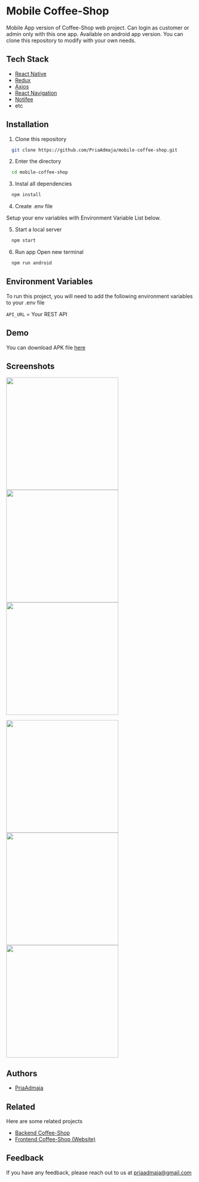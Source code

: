
# Mobile Coffee-Shop

Mobile App version of Coffee-Shop web project. Can login as customer or admin only with this one app. Available on android app version. You can clone this repository to modify with your own needs.


## Tech Stack

- [React Native](https://reactnative.dev/)
- [Redux](https://redux.js.org/)
- [Axios](https://axios-http.com/)
- [React Navigation](https://reactnavigation.org/)
- [Notifee](https://notifee.app/)
- etc


## Installation

1. Clone this repository

```bash
  git clone https://github.com/PriaAdmaja/mobile-coffee-shop.git
```
2. Enter the directory
```bash
  cd mobile-coffee-shop
```
3. Instal all dependencies
```bash
  npm install
```
4. Create .env file

  Setup your env variables with Environment Variable List below.

5. Start a local server
```bash
  npm start
```
6. Run app
Open new terminal
```bash
  npm run android
```
## Environment Variables

To run this project, you will need to add the following environment variables to your .env file

`API_URL` = Your REST API



## Demo

You can download APK file [here](https://drive.google.com/drive/folders/16PiUqnpOnWaWCKVdJAiEfCuCr4VXMRVi?usp=sharing)


## Screenshots

<p float="left">
  <img src="https://user-images.githubusercontent.com/109842306/245978165-11ac0be9-3295-4ed4-bd78-49b39b295995.jpeg" width="300" />
  <img src="https://user-images.githubusercontent.com/109842306/245978148-0801e33c-c12e-4b19-8647-030c714a520b.jpeg" width="300" /> 
  <img src="https://user-images.githubusercontent.com/109842306/245978159-35d72b9c-1cbe-4a28-9431-576ba165926d.jpeg" width="300" />
</p>

<p float="left">
  <img src="https://user-images.githubusercontent.com/109842306/245978163-01f8c5e2-b8d1-44de-aa0b-269db3ac8db4.jpeg" width="300" />
  <img src="https://user-images.githubusercontent.com/109842306/245978167-de6aaa8d-4233-4c30-b10a-a75737fdd0da.jpeg" width="300" /> 
  <img src="https://user-images.githubusercontent.com/109842306/245978169-098082c7-7e7c-477f-add4-e4dbe98d1f95.jpeg" width="300" />
</p>


## Authors

- [PriaAdmaja](https://github.com/PriaAdmaja)


## Related

Here are some related projects

- [Backend Coffee-Shop](https://github.com/PriaAdmaja/backend-coffee_shop)
- [Frontend Coffee-Shop (Website)](https://github.com/PriaAdmaja/client-coffee-shop-react.git)



## Feedback

If you have any feedback, please reach out to us at priaadmaja@gmail.com

